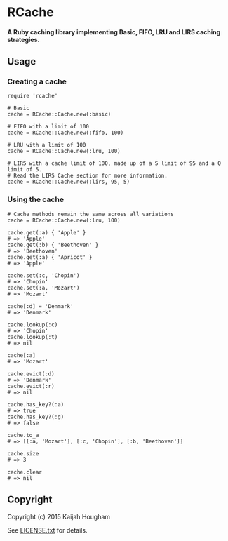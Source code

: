 # RCache
#### A Ruby caching library implementing Basic, FIFO, LRU and LIRS caching strategies.

## Usage
### Creating a cache
    require 'rcache'

    # Basic
    cache = RCache::Cache.new(:basic)

    # FIFO with a limit of 100
    cache = RCache::Cache.new(:fifo, 100)

    # LRU with a limit of 100
    cache = RCache::Cache.new(:lru, 100)

    # LIRS with a cache limit of 100, made up of a S limit of 95 and a Q limit of 5.
    # Read the LIRS Cache section for more information.
    cache = RCache::Cache.new(:lirs, 95, 5)

### Using the cache
    # Cache methods remain the same across all variations
    cache = RCache::Cache.new(:lru, 100)

    cache.get(:a) { 'Apple' }
    # => 'Apple'
    cache.get(:b) { 'Beethoven' }
    # => 'Beethoven'
    cache.get(:a) { 'Apricot' }
    # => 'Apple'

    cache.set(:c, 'Chopin')
    # => 'Chopin'
    cache.set(:a, 'Mozart')
    # => 'Mozart'

    cache[:d] = 'Denmark'
    # => 'Denmark'

    cache.lookup(:c)
    # => 'Chopin'
    cache.lookup(:t)
    # => nil

    cache[:a]
    # => 'Mozart'

    cache.evict(:d)
    # => 'Denmark'
    cache.evict(:r)
    # => nil

    cache.has_key?(:a)
    # => true
    cache.has_key?(:g)
    # => false

    cache.to_a
    # => [[:a, 'Mozart'], [:c, 'Chopin'], [:b, 'Beethoven']]

    cache.size
    # => 3

    cache.clear
    # => nil

## Copyright

Copyright (c) 2015 Kaijah Hougham

See [LICENSE.txt](LICENSE.txt) for details.

